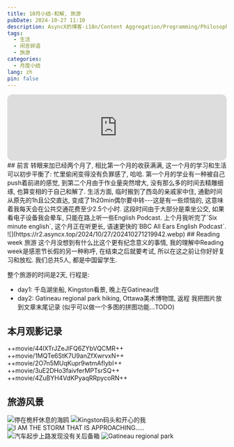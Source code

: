 ```yaml
---
title: 10月小结-和解, 旅游
pubDate: 2024-10-27 11:10
description: AsyncX的博客-i18n/Content Aggregation/Programming/Philosophy/Hobbies/i18n多语言/内容聚合/编程/哲学/爱好
tags:
  - 生活
  - 闲言碎语
  - 旅游
categories:
  - 月度小结
lang: zh
pin: false
---
```

<iframe style="border-radius:12px" src="https://open.spotify.com/embed/track/0l5bSnAfPH7hyrankRaq48?utm_source=generator" width="100%" height="152" frameBorder="0" allowfullscreen="" allow="autoplay; clipboard-write; encrypted-media; fullscreen; picture-in-picture" loading="lazy"></iframe>
## 前言
转眼来加已经两个月了, 相比第一个月的收获满满, 这一个月的学习和生活可以初步平衡了: 忙里偷闲变得没有负罪感了, 哈哈. 第一个月的学业有一种被自己push着前进的感觉, 到第二个月由于作业量突然增大, 没有那么多的时间去精雕细琢, 也算变相的于自己和解了. 生活方面, 临时搬到了西岛的亲戚家中住, 通勤时间从原先的1h且公交直达, 变成了1h20min偶尔要中转---这是有一些烦恼的, 这意味着我每天会在公共交通花费至少2.5个小时. 这段时间由于大部分是乘坐公交, 如果看电子设备我会晕车, 只能在路上听一些English Podcast. 上个月我听完了`Six minute english`, 这个月正在听更长, 语速更快的`BBC All Ears English Podcast`.
![](https://r2.asyncx.top/2024/10/27/202410271219942.webp)
## Reading week 旅游
这个月没想到有什么比这个更有纪念意义的事情, 我的理解中Reading week是感恩节长假的另一种称呼, 在结束之后就要考试, 所以在这之前让你好好复习和放松. 我们总共5人, 都是中国留学生.

整个旅游的时间是2天, 行程是:
- day1: 千岛湖坐船, Kingston看景, 晚上在Gatineau住
- day2: Gatineau regional park hiking, Ottawa美术博物馆, 返程
我把图片放到文章末尾记录
(似乎可以做一个多图的拼图功能...TODO)

## 本月观影记录
++movie/44lXTrJZeJlFQ6ZYbVQCMR++
++movie/1MQTe6StK7U9anZfXwrvxN++
++movie/2O7n5MUqKupr9wtmAflybI++
++movie/3uE2DHo3faivferMPTsrSQ++
++movie/4ZuBYH4VdKPyaqRRpycoRN++
## 旅游风景
![停在桅杆休息的海鸥](https://r2.asyncx.top/2024/10/27/202410271256835.webp)
![Kingston码头和开心的我](https://r2.asyncx.top/2024/10/27/202410271257367.webp)
![I AM THE STORM THAT IS APPROACHING.....](https://r2.asyncx.top/2024/10/27/202410271259302.webp)
![汽车起步上路发现没有关后备箱](https://r2.asyncx.top/2024/10/27/202410271300661.webp)
![Gatineau regional park](https://r2.asyncx.top/2024/10/27/202410271301401.webp)
